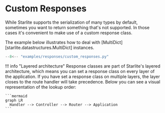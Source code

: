 # Custom Responses

While Starlite supports the serialization of many types by default, sometimes you
want to return something that's not supported. In those cases it's convenient to make
use of a custom response class. 

The example below illustrates how to deal with [MultiDict][starlite.datastructures.MultiDict]
instances.

```python
--8<-- "examples/responses/custom_responses.py"
```


!!! info "Layered architecture"
    Response classes are part of Starlite's layered architecture, which means you can 
    set a response class on every layer of the application. If you have set a response
    class on multiple layers, the layer closes to the route handler will take precedence.
    Below you can see a visual representation of the lookup order:
    
    ```mermaid
    graph LR
      Handler --> Controller --> Router --> Application
    ```